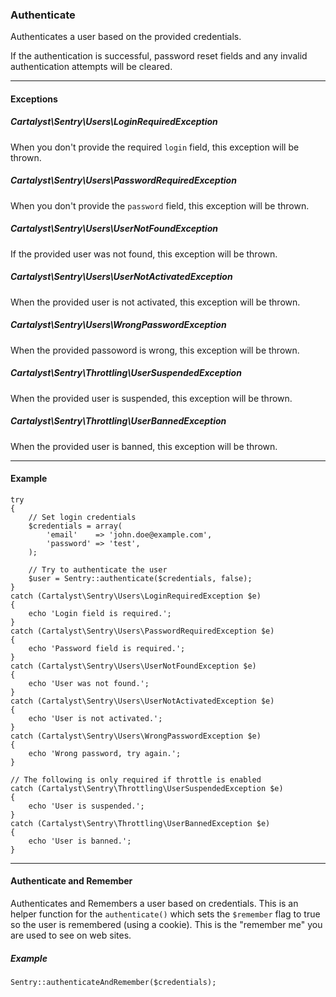### Authenticate

Authenticates a user based on the provided credentials.

If the authentication is successful, password reset fields and any invalid
authentication attempts will be cleared.

----------

#### Exceptions

##### Cartalyst\Sentry\Users\LoginRequiredException

When you don't provide the required `login` field, this exception will be thrown.

##### Cartalyst\Sentry\Users\PasswordRequiredException

When you don't provide the `password` field, this exception will be thrown.

##### Cartalyst\Sentry\Users\UserNotFoundException

If the provided user was not found, this exception will be thrown.

##### Cartalyst\Sentry\Users\UserNotActivatedException

When the provided user is not activated, this exception will be thrown.

##### Cartalyst\Sentry\Users\WrongPasswordException

When the provided passoword is wrong, this exception will be thrown.

##### Cartalyst\Sentry\Throttling\UserSuspendedException

When the provided user is suspended, this exception will be thrown.

##### Cartalyst\Sentry\Throttling\UserBannedException

When the provided user is banned, this exception will be thrown.

----------

#### Example

	try
	{
		// Set login credentials
		$credentials = array(
			'email'    => 'john.doe@example.com',
			'password' => 'test',
		);

		// Try to authenticate the user
		$user = Sentry::authenticate($credentials, false);
	}
	catch (Cartalyst\Sentry\Users\LoginRequiredException $e)
	{
		echo 'Login field is required.';
	}
	catch (Cartalyst\Sentry\Users\PasswordRequiredException $e)
	{
		echo 'Password field is required.';
	}
	catch (Cartalyst\Sentry\Users\UserNotFoundException $e)
	{
		echo 'User was not found.';
	}
	catch (Cartalyst\Sentry\Users\UserNotActivatedException $e)
	{
		echo 'User is not activated.';
	}
	catch (Cartalyst\Sentry\Users\WrongPasswordException $e)
	{
		echo 'Wrong password, try again.';
	}	

	// The following is only required if throttle is enabled
	catch (Cartalyst\Sentry\Throttling\UserSuspendedException $e)
	{
		echo 'User is suspended.';
	}
	catch (Cartalyst\Sentry\Throttling\UserBannedException $e)
	{
		echo 'User is banned.';
	}

----------

#### Authenticate and Remember

Authenticates and Remembers a user based on credentials. This is an helper
function for the `authenticate()` which sets the `$remember` flag to true so
the user is remembered (using a cookie). This is the "remember me" you are
used to see on web sites.

##### Example

	Sentry::authenticateAndRemember($credentials);
